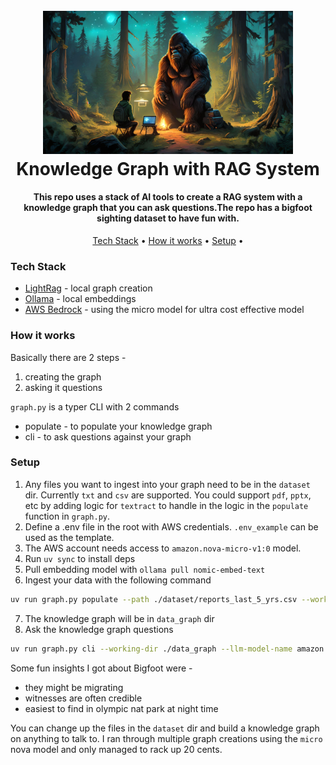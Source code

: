 <h1 align="center">
  <br>
  <img src="assets/bigfoot.jpg" alt="logo" width="400"/>
  <br>
  Knowledge Graph with RAG System
  <br>
</h1>

<h4 align="center">This repo uses a stack of AI tools to create a RAG system with a knowledge graph that you can ask questions.The repo has a bigfoot sighting dataset to have fun with.
</h4>

<p align="center">
  <a href="#tech-stack">Tech Stack</a> •
  <a href="#how-it-works">How it works</a> •
  <a href="#setup">Setup</a> •
</p>

### Tech Stack

- [LightRag](https://github.com/HKUDS/LightRAG) - local graph creation
- [Ollama](https://ollama.com/) - local embeddings
- [AWS Bedrock](https://aws.amazon.com/bedrock/) - using the micro model for ultra cost effective model

### How it works

Basically there are 2 steps -

1. creating the graph
2. asking it questions

`graph.py` is a typer CLI with 2 commands

- populate - to populate your knowledge graph
- cli - to ask questions against your graph

### Setup

1. Any files you want to ingest into your graph need to be in the `dataset` dir. Currently `txt` and `csv` are supported. You could support `pdf`, `pptx`, etc by adding logic for `textract` to handle in the logic in the `populate` function in `graph.py`.
2. Define a .env file in the root with AWS credentials. `.env_example` can be used as the template.
3. The AWS account needs access to `amazon.nova-micro-v1:0` model.
4. Run `uv sync` to install deps
5. Pull embedding model with `ollama pull nomic-embed-text`
6. Ingest your data with the following command

```bash
uv run graph.py populate --path ./dataset/reports_last_5_yrs.csv --working-dir ./data_graph --llm-model-name amazon.nova-lite-v1:0
```

7. The knowledge graph will be in `data_graph` dir
8. Ask the knowledge graph questions

```bash
uv run graph.py cli --working-dir ./data_graph --llm-model-name amazon.nova-lite-v1:0
```

Some fun insights I got about Bigfoot were -

- they might be migrating
- witnesses are often credible
- easiest to find in olympic nat park at night time

You can change up the files in the `dataset` dir and build a knowledge graph on anything to talk to. I ran through multiple graph creations using the `micro` nova model and only managed to rack up 20 cents.
